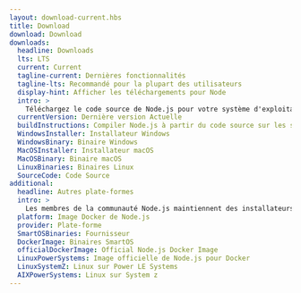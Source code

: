 ```yaml
---
layout: download-current.hbs
title: Download
download: Download
downloads:
  headline: Downloads
  lts: LTS
  current: Current
  tagline-current: Dernières fonctionnalités
  tagline-lts: Recommandé pour la plupart des utilisateurs
  display-hint: Afficher les téléchargements pour Node
  intro: >
    Téléchargez le code source de Node.js pour votre système d'exploitation et commencez à développer dès aujourd'hui.
  currentVersion: Dernière version Actuelle
  buildInstructions: Compiler Node.js à partir du code source sur les systèmes d'exploitation maintenus
  WindowsInstaller: Installateur Windows
  WindowsBinary: Binaire Windows
  MacOSInstaller: Installateur macOS
  MacOSBinary: Binaire macOS
  LinuxBinaries: Binaires Linux
  SourceCode: Code Source
additional:
  headline: Autres plate-formes
  intro: >
    Les membres de la communauté Node.js maintiennent des installateurs de Node.js pour d'autres plate-formes. Veuillez noter que ces téléchargements ne sont pas maintenus par l'équipe principale de Node.js et n'offrent pas forcément le même niveau de support que les téléchargements officiels.
  platform: Image Docker de Node.js
  provider: Plate-forme
  SmartOSBinaries: Fournisseur
  DockerImage: Binaires SmartOS
  officialDockerImage: Official Node.js Docker Image
  LinuxPowerSystems: Image officielle de Node.js pour Docker
  LinuxSystemZ: Linux sur Power LE Systems
  AIXPowerSystems: Linux sur System z
---
```


